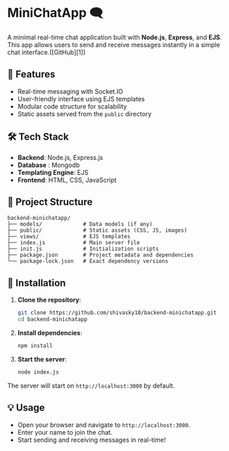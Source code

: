 
# MiniChatApp 🗨️

A minimal real-time chat application built with **Node.js**, **Express**, and **EJS**. This app allows users to send and receive messages instantly in a simple chat interface.([GitHub][1])

## 🚀 Features

* Real-time messaging with Socket.IO
* User-friendly interface using EJS templates
* Modular code structure for scalability
* Static assets served from the `public` directory

## 🛠️ Tech Stack

* **Backend**: Node.js, Express.js
* **Database** : Mongodb
* **Templating Engine**: EJS
* **Frontend**: HTML, CSS, JavaScript

## 📁 Project Structure

```
backend-minichatapp/
├── models/             # Data models (if any)
├── public/             # Static assets (CSS, JS, images)
├── views/              # EJS templates
├── index.js            # Main server file
├── init.js             # Initialization scripts
├── package.json        # Project metadata and dependencies
└── package-lock.json   # Exact dependency versions
```



## 🔧 Installation

1. **Clone the repository**:

   ```bash
   git clone https://github.com/shivasky10/backend-minichatapp.git
   cd backend-minichatapp
   ```



2. **Install dependencies**:

   ```bash
   npm install
   ```



3. **Start the server**:

   ```bash
   node index.js
   ```



The server will start on `http://localhost:3000` by default.

## 💡 Usage

* Open your browser and navigate to `http://localhost:3000`.
* Enter your name to join the chat.
* Start sending and receiving messages in real-time!
